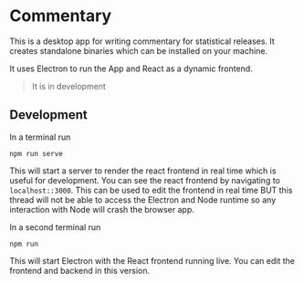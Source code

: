 # Commentary

This is a desktop app for writing commentary for statistical releases. It creates standalone binaries which can be installed on your machine. 

It uses Electron to run the App and React as a dynamic frontend.

> It is in development

## Development

In a terminal run

```terminal
npm run serve
```
This will start a server to render the react frontend in real time which is useful for development. You can see the react frontend by navigating to `localhost::3000`. This can be used to edit the frontend in real time BUT this thread will not be able to access the Electron and Node runtime so any interaction with Node will crash the browser app. 

In a second terminal run

```terminal
npm run
```

This will start Electron with the React frontend running live. You can edit the frontend and backend in this version. 